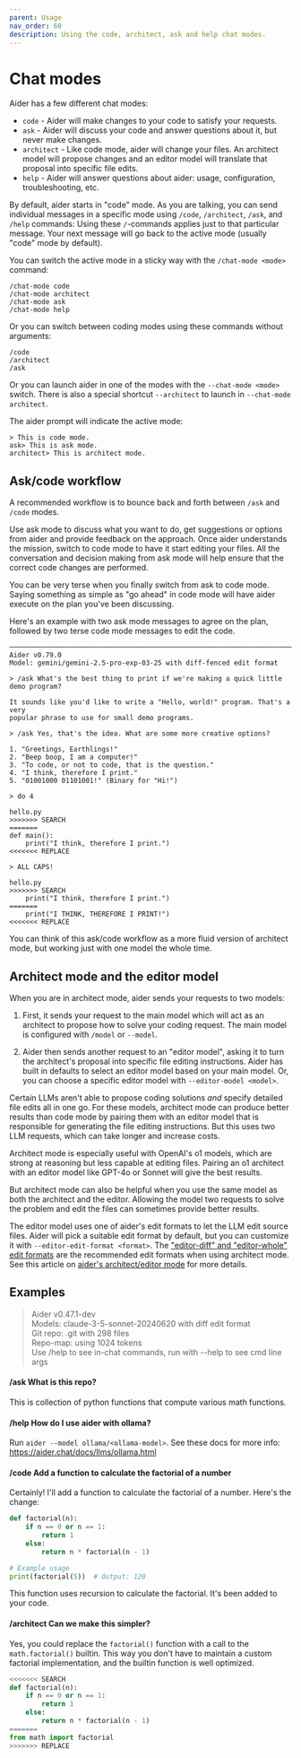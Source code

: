 ```yaml
---
parent: Usage
nav_order: 60
description: Using the code, architect, ask and help chat modes.
---
```


# Chat modes

Aider has a few different chat modes:

- `code` - Aider will make changes to your code to satisfy your requests.
- `ask` - Aider will discuss your code and answer questions about it, but never make changes.
- `architect` - Like code mode, aider will change your files. An architect model will propose changes and an editor model will translate that proposal into specific file edits.
- `help` - Aider will answer questions about aider: usage, configuration, troubleshooting, etc.

By default, aider starts in "code" mode. As you are talking, you can
send individual messages in a specific mode using 
`/code`, `/architect`, `/ask`, and `/help` commands:
Using these `/`-commands applies just to that particular message.
Your next message will go back to the active mode (usually "code" mode by default).

You can switch the active mode in a sticky way
with the `/chat-mode <mode>` command:

```
/chat-mode code
/chat-mode architect
/chat-mode ask
/chat-mode help
```

Or you can switch between coding modes using these commands without arguments:

```
/code
/architect
/ask
```

Or you can launch aider in one of the modes with the `--chat-mode <mode>` switch.
There is also a special shortcut `--architect` to launch in `--chat-mode architect`.

The aider prompt will indicate the active mode:

```
> This is code mode.
ask> This is ask mode.
architect> This is architect mode.
```


## Ask/code workflow

A recommended workflow is to bounce back and forth between `/ask` and `/code` modes.

Use ask mode to discuss what you want to do, get suggestions or options from aider
and provide feedback on the approach.
Once aider understands the mission, switch to code mode to have it start editing
your files.
All the conversation and decision making from ask mode will
help ensure that the correct code changes are performed.

You can be very terse when you finally switch from ask to code mode.
Saying something as simple as "go ahead" in code mode will
have aider execute on the plan you've been discussing.

Here's an example with two ask mode messages to agree on the plan, 
followed by two terse code mode messages to edit the code.

````
─────────────────────────────────────────────────────────────────────────────────────
Aider v0.79.0
Model: gemini/gemini-2.5-pro-exp-03-25 with diff-fenced edit format

> /ask What's the best thing to print if we're making a quick little demo program?

It sounds like you'd like to write a "Hello, world!" program. That's a very
popular phrase to use for small demo programs.

> /ask Yes, that's the idea. What are some more creative options?

1. "Greetings, Earthlings!"
2. "Beep boop, I am a computer!"
3. "To code, or not to code, that is the question."
4. "I think, therefore I print."
5. "01001000 01101001!" (Binary for "Hi!")

> do 4

hello.py
>>>>>>> SEARCH
=======
def main():
    print("I think, therefore I print.")
<<<<<<< REPLACE

> ALL CAPS!

hello.py
>>>>>>> SEARCH
    print("I think, therefore I print.")
=======
    print("I THINK, THEREFORE I PRINT!")
<<<<<<< REPLACE

````

You can think of this ask/code workflow as a more fluid version of
architect mode, but working just with one model the whole time.

## Architect mode and the editor model

When you are in architect mode, aider sends your requests to two models:

1. First, it sends your request to the main model which will act as an architect
to propose how to solve your coding request.
The main model is configured with `/model` or `--model`.

2. Aider then sends another request to an "editor model",
asking it to turn the architect's proposal into specific file editing instructions.
Aider has built in defaults to select an editor model based on your main model.
Or, you can choose a specific editor model with `--editor-model <model>`.

Certain LLMs aren't able to propose coding solutions *and*
specify detailed file edits all in one go.
For these models, architect mode can produce better results than code mode
by pairing them
with an editor model that is responsible for generating the file editing instructions.
But this uses two LLM requests,
which can take longer and increase costs.

Architect mode is especially useful with OpenAI's o1 models, which are strong at
reasoning but less capable at editing files.
Pairing an o1 architect with an editor model like GPT-4o or Sonnet will
give the best results.

But architect mode can also be helpful when you use the same model
as both the architect and the editor.
Allowing the model two requests to solve the problem and edit the files
can sometimes provide better results.

The editor model uses one of aider's edit formats to let the LLM
edit source files.
Aider will pick a suitable edit format by default,
but you can customize it with `--editor-edit-format <format>`.
The 
["editor-diff" and "editor-whole" edit formats](/docs/more/edit-formats.html#editor-diff-and-editor-whole)
are the recommended edit formats when using architect mode.
See this article on 
[aider's architect/editor mode](/2024/09/26/architect.html)
for more details.


## Examples

<div class="chat-transcript" markdown="1">


> Aider v0.47.1-dev  
> Models: claude-3-5-sonnet-20240620 with diff edit format  
> Git repo: .git with 298 files  
> Repo-map: using 1024 tokens  
> Use /help to see in-chat commands, run with --help to see cmd line args  

#### /ask What is this repo?

This is collection of python functions that compute various math functions.

#### /help How do I use aider with ollama?

Run `aider --model ollama/<ollama-model>`.
See these docs for more info: https://aider.chat/docs/llms/ollama.html

#### /code Add a function to calculate the factorial of a number

Certainly! I'll add a function to calculate the factorial of a number. Here's the change:

```python
def factorial(n):
    if n == 0 or n == 1:
        return 1
    else:
        return n * factorial(n - 1)

# Example usage
print(factorial(5))  # Output: 120
```

This function uses recursion to calculate the factorial. It's been added to your code.

#### /architect Can we make this simpler?

Yes, you could replace the `factorial()` function with a call to the `math.factorial()`
builtin. 
This way you don't have to maintain a custom factorial implementation,
and the builtin function is well optimized.

```python
<<<<<<< SEARCH
def factorial(n):
    if n == 0 or n == 1:
        return 1
    else:
        return n * factorial(n - 1)
=======
from math import factorial
>>>>>>> REPLACE
```

</div>


